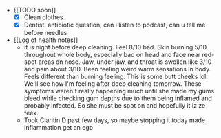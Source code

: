   * [[TODO soon]]
    * [x] Clean clothes
    * [x] Dentist: antibiotic question, can i listen to podcast, can u tell me before needles 
  * [[Log of health notes]]
    * it is night before deep cleaning. Feel 8/10 bad. Skin burning 5/10 throughout whole body, especially bad on head and face near red-spot areas on nose. Jaw, under jaw, and throat is swollen like 3/10 and pain about 3/10. Been feeling weird warm sensations in body. Feels different than burning feeling. This is some butt cheeks lol. We'll see how I'm feeling after deep cleaning tomorrow. These symptoms weren't really happening much until she made my gums bleed while checking gum depths due to them being inflamed and probably infected. So she must be spot on and hopefully it iz ze feex. 
    * Took Claritin D past few days, so maybe stopping it today made inflammation get an ego 
